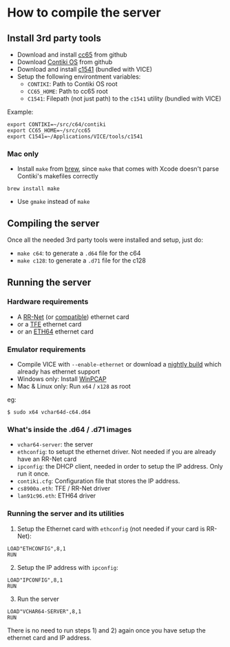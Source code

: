 # How to compile the server

## Install 3rd party tools

* Download and install [cc65][1] from github
* Download [Contiki OS][2] from github
* Download and install [c1541][3] (bundled with VICE)
* Setup the following environtment variables:
    * `CONTIKI`: Path to Contiki OS root
    * `CC65_HOME`: Path to cc65 root
    * `C1541`: Filepath (not just path) to the `c1541` utility (bundled with VICE)

Example:

```
export CONTIKI=~/src/c64/contiki
export CC65_HOME=~/src/cc65
export C1541=~/Applications/VICE/tools/c1541
```

### Mac only

* Install `make` from [brew][7], since `make` that comes with Xcode doesn't parse Contiki's makefiles correctly

```brew install make```

* Use `gmake` instead of `make`


## Compiling the server

Once all the needed 3rd party tools were installed and setup, just do:

* `make c64`: to generate a `.d64` file for the c64
* `make c128`: to generate a `.d71` file for the c128


## Running the server

### Hardware requirements

* A [RR-Net][4] (or [compatible][5]) ethernet card
* or a [TFE][10] ethernet card
* or an [ETH64][9] ethernet card

### Emulator requirements

* Compile VICE with `--enable-ethernet` or download a [nightly build][6] which already has ethernet support
* Windows only: Install [WinPCAP][8]
* Mac & Linux only: Run `x64` / `x128` as root

eg:
```
$ sudo x64 vchar64d-c64.d64
```

### What's inside the .d64 / .d71 images

* `vchar64-server`: the server
* `ethconfig`: to setupt the ethernet driver. Not needed if you are already have an RR-Net card
* `ipconfig`: the DHCP client, needed in order to setup the IP address. Only run it once.
* `contiki.cfg`: Configuration file that stores the IP address.
* `cs8900a.eth`: TFE / RR-Net driver
* `lan91c96.eth`: ETH64 driver

### Running the server and its utilities

1) Setup the Ethernet card with `ethconfig` (not needed if your card is RR-Net):

```
LOAD"ETHCONFIG",8,1
RUN
```

2) Setup the IP address with `ipconfig`:

```
LOAD"IPCONFIG",8,1
RUN
```

3) Run the server

```
LOAD"VCHAR64-SERVER",8,1
RUN
```
There is no need to run steps 1) and 2) again once you have setup the ethernet card and IP address.


[1]: https://github.com/cc65/cc65
[2]: https://github.com/contiki-os/contiki
[3]: http://vice-emu.sourceforge.net/
[4]: http://wiki.icomp.de/wiki/RR-Net
[5]: http://www.go4retro.com/products/64nic/
[6]: http://vice.pokefinder.org/
[7]: http://brew.sh/
[8]: http://www.winpcap.org/
[9]: http://www.ide64.org/eth64.html
[10]: http://dunkels.com/adam/tfe/
